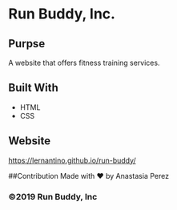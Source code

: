 # Run Buddy, Inc.

## Purpse
A website that offers fitness training services.

## Built With
* HTML
* CSS

## Website
https://lernantino.github.io/run-buddy/

##Contribution
Made with ❤️ by Anastasia Perez

### ©️2019 Run Buddy, Inc
